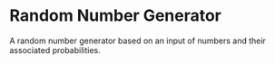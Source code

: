 # Random Number Generator

A random number generator based on an input of numbers and their associated
probabilities.
